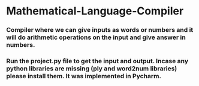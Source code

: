 # Mathematical-Language-Compiler
### Compiler where we can give inputs as words or numbers and it will do arithmetic operations on the input and give answer in numbers.

### Run the project.py file to get the input and output. Incase any python libraries are missing (ply and word2num libraries) please install them. It was implemented in Pycharm.
